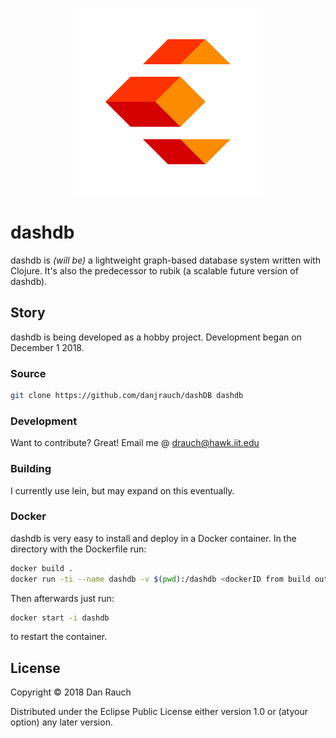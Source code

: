 <p align="center">
  <img src="./logos/dash.png">
</p>

# dashdb

dashdb is *(will be)* a lightweight graph-based database system written with Clojure. It's also the predecessor to rubik (a scalable future version of dashdb).

## Story

dashdb is being developed as a hobby project. Development began on December 1 2018.

### Source 

```sh
git clone https://github.com/danjrauch/dashDB dashdb
```

### Development

Want to contribute? Great!
Email me @ drauch@hawk.iit.edu

### Building

I currently use lein, but may expand on this eventually.

### Docker

dashdb is very easy to install and deploy in a Docker container. In the directory with the Dockerfile run:
```sh
docker build .
docker run -ti --name dashdb -v $(pwd):/dashdb <dockerID from build output>
```
Then afterwards just run:
```sh
docker start -i dashdb
```
to restart the container.

License
----
Copyright © 2018 Dan Rauch

Distributed under the Eclipse Public License either version 1.0 or (atyour option) any later version.